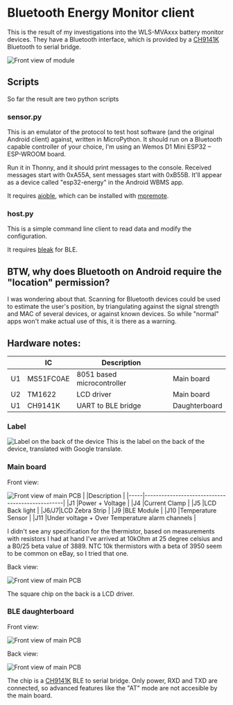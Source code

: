# Bluetooth Energy Monitor client
This is the result of my investigations into the WLS-MVAxxx battery monitor devices. They have a Bluetooth interface, which is provided by a [CH9141K](https://www.wch-ic.com/products/CH9141.html) Bluetooth to serial bridge.

![Front view of module](img/Module.jpg)

## Scripts
So far the result are two python scripts

### sensor.py
This is an emulator of the protocol to test host software (and the original Android client) against, written in MicroPython. It should run on a Bluetooth capable controller of your choice, I'm using an Wemos D1 Mini ESP32 – ESP-WROOM board.

Run it in Thonny, and it should print messages to the console. Received messages start with 0xA55A, sent messages start with 0xB55B. It'll appear as a device called "esp32-energy" in the Android WBMS app.

It requires [aioble](https://github.com/micropython/micropython-lib/tree/master/micropython/bluetooth/aioble), which can be installed with [mpremote](https://docs.micropython.org/en/latest/reference/mpremote.html).

### host.py
This is a simple command line client to read data and modify the configuration.

It requires [bleak](https://github.com/hbldh/bleak) for BLE.

## BTW, why does Bluetooth on Android require the "location" permission?
I was wondering about that. Scanning for Bluetooth devices could be used to estimate the user's position, by triangulating
against the signal strength and MAC of several devices, or against known devices. So while "normal" apps won't make actual use of this, it is there as a warning.

## Hardware notes:
|  |IC       |Description               |             |
|--|---------|--------------------------|-------------|
|U1|MS51FC0AE|8051 based microcontroller|Main board   |
|U2|TM1622   |LCD driver                |Main board   |
|U1|CH9141K  |UART to BLE bridge        |Daughterboard|

### Label
![Label on the back of the device](img/label_eng.jpg)
This is the label on the back of the device, translated with Google translate.

### Main board
Front view:

![Front view of main PCB](img/Main_Front.jpg)
|     |Description                                      |
|-----|-------------------------------------------------|
|J1   |Power + Voltage                                  |
|J4   |Current Clamp                                    |
|J5   |LCD Back light                                   |
|J6/J7|LCD Zebra Strip                                  |
|J9   |BLE Module                                       |
|J10  |Temperature Sensor                               |
|J11  |Under voltage + Over Temperature alarm channels  |

I didn't see any specification for the thermistor, based on measurements with resistors I had at hand I've arrived at 10kOhm at 25 degree celsius and a B0/25 beta value of 3889. NTC 10k thermistors with a beta of 3950 seem to be common on eBay, 
so I tried that one.

Back view:

![Front view of main PCB](img/Main_Back.jpg)

The square chip on the back is a LCD driver.

### BLE daughterboard
Front view:

![Front view of main PCB](img/BLE_Front.jpg)

Back view:

![Front view of main PCB](img/BLE_Back.jpg)

The chip is a [CH9141K](https://www.wch-ic.com/products/CH9141.html) BLE to serial bridge. Only power, RXD and TXD are connected, so advanced features like the "AT" mode are not accesible by the main board.
